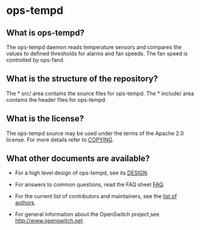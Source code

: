 ops-tempd
=========

What is ops-tempd?
------------------
The ops-tempd daemon reads temperature sensors and compares the values to defined thresholds for alarms and fan speeds. The fan speed is controlled by ops-fand.

What is the structure of the repository?
----------------------------------------
The * src/ area contains the source files for ops-tempd.
The * include/ area contains the header files for ops-tempd.

What is the license?
--------------------
The ops-tempd source may be used under the terms of the Apache 2.0 license. For more details refer to [COPYING](https://git.openswitch.net/cgit/openswitch/ops-tempd/tree/COPYING).

What other documents are available?
-----------------------------------
- For a high level design of ops-tempd, see its [DESIGN](/documents/dev/ops-tempd/DESIGN).

- For answers to common questions, read the FAQ sheet [FAQ](/documents/user/openswitch_faq).

- For the current list of contributors and maintainers, see the [list of authors](https://git.openswitch.net/cgit/openswitch/ops-tempd/tree/AUTHORS).

- For general information about the OpenSwitch project,see http://www.openswitch.net.
